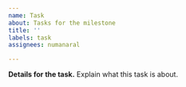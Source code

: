 ```yaml
---
name: Task
about: Tasks for the milestone
title: ''
labels: task
assignees: numanaral

---
```


**Details for the task.**
Explain what this task is about.
